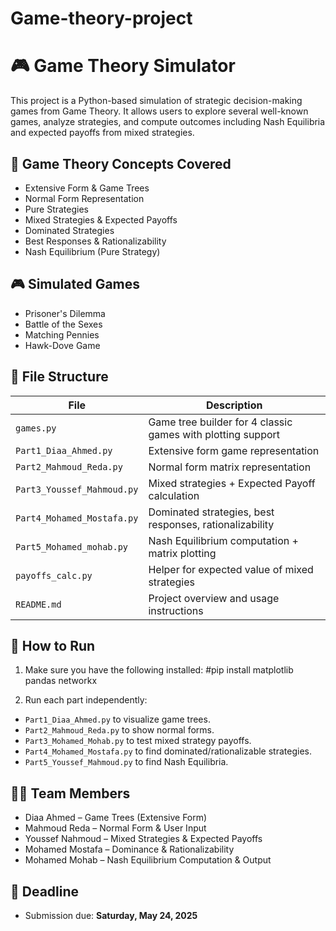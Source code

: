 # Game-theory-project

# 🎮 Game Theory Simulator

This project is a Python-based simulation of strategic decision-making games from Game Theory. It allows users to explore several well-known games, analyze strategies, and compute outcomes including Nash Equilibria and expected payoffs from mixed strategies.

## 🧠 Game Theory Concepts Covered

- Extensive Form & Game Trees
- Normal Form Representation
- Pure Strategies
- Mixed Strategies & Expected Payoffs
- Dominated Strategies
- Best Responses & Rationalizability
- Nash Equilibrium (Pure Strategy)

## 🎮 Simulated Games

- Prisoner's Dilemma
- Battle of the Sexes
- Matching Pennies
- Hawk-Dove Game

## 📁 File Structure

| File                        | Description |
|----------------------------|-------------|
| `games.py`                 | Game tree builder for 4 classic games with plotting support |
| `Part1_Diaa_Ahmed.py`      | Extensive form game representation |
| `Part2_Mahmoud_Reda.py`    | Normal form matrix representation |
| `Part3_Youssef_Mahmoud.py`   | Mixed strategies + Expected Payoff calculation |
| `Part4_Mohamed_Mostafa.py` | Dominated strategies, best responses, rationalizability |
| `Part5_Mohamed_mohab.py` | Nash Equilibrium computation + matrix plotting |
| `payoffs_calc.py`          | Helper for expected value of mixed strategies |
| `README.md`                | Project overview and usage instructions |

## 🧪 How to Run

1. Make sure you have the following installed:
#pip install matplotlib pandas networkx


2. Run each part independently:
- `Part1_Diaa_Ahmed.py` to visualize game trees.
- `Part2_Mahmoud_Reda.py` to show normal forms.
- `Part3_Mohamed_Mohab.py` to test mixed strategy payoffs.
- `Part4_Mohamed_Mostafa.py` to find dominated/rationalizable strategies.
- `Part5_Youssef_Mahmoud.py` to find Nash Equilibria.

## 👨‍💻 Team Members

- Diaa Ahmed – Game Trees (Extensive Form)
- Mahmoud Reda – Normal Form & User Input
- Youssef Nahmoud – Mixed Strategies & Expected Payoffs
- Mohamed Mostafa – Dominance & Rationalizability
- Mohamed Mohab – Nash Equilibrium Computation & Output

## 📅 Deadline

- Submission due: **Saturday, May 24, 2025**
